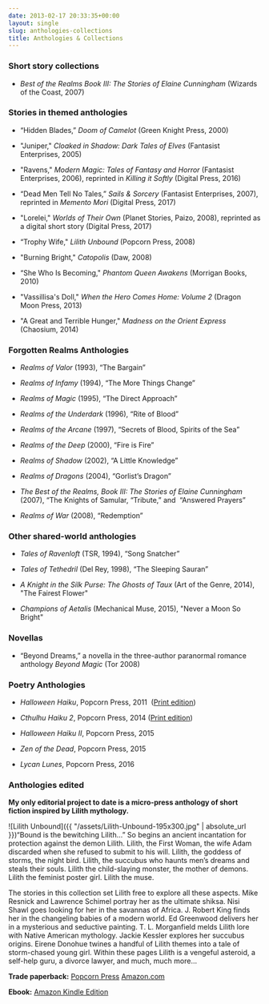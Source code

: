 ```yaml
---
date: 2013-02-17 20:33:35+00:00
layout: single
slug: anthologies-collections
title: Anthologies & Collections
---
```


### **Short story collections**
 	
  * _Best of the Realms Book III: The Stories of Elaine Cunningham_ (Wizards of the Coast, 2007)

### **Stories in themed anthologies**

  * “Hidden Blades,” _Doom of Camelot_ (Green Knight Press, 2000)

  * "Juniper," _Cloaked in Shadow: Dark Tales of Elves_ (Fantasist Enterprises, 2005)
 	
  * "Ravens," _Modern Magic: Tales of Fantasy and Horror_ (Fantasist Enterprises, 2006), reprinted in _Killing it Softly_ (Digital Press, 2016)
 	
  * “Dead Men Tell No Tales,” _Sails & Sorcery_ (Fantasist Enterprises, 2007), reprinted in _Memento Mori_ (Digital Press, 2017)
 	
  * "Lorelei," _Worlds of Their Own_ (Planet Stories, Paizo, 2008), reprinted as a digital short story (Digital Press, 2017)

  * “Trophy Wife," _Lilith Unbound_ (Popcorn Press, 2008)
 	
  * "Burning Bright," _Catopolis_ (Daw, 2008)

  * “She Who Is Becoming," _Phantom Queen Awakens_ (Morrigan Books, 2010)

  * "Vassillisa's Doll," _When the Hero Comes Home: Volume 2_ (Dragon Moon Press, 2013)

  * "A Great and Terrible Hunger," _Madness on the Orient Express_ (Chaosium, 2014)

### **Forgotten Realms Anthologies**
 	
  * _Realms of Valor_ (1993), “The Bargain”
 	
  * _Realms of Infamy_ (1994), “The More Things Change”
 	
  * _Realms of Magic_ (1995), “The Direct Approach”
 	
  * _Realms of the Underdark_ (1996), “Rite of Blood”

  * _Realms of the Arcane_ (1997), “Secrets of Blood, Spirits of the Sea”
 	
  * _Realms of the Deep_ (2000), “Fire is Fire”
 	
  * _Realms of Shadow_ (2002), “A Little Knowledge”
 	
  * _Realms of Dragons_ (2004), “Gorlist’s Dragon”
 	
  * _The Best of the Realms, Book III: The Stories of Elaine Cunningham_ (2007), “The Knights of Samular, “Tribute,” and  “Answered Prayers”

  * _Realms of War_ (2008), “Redemption”

### **Other shared-world anthologies**
 	
  * _Tales of Ravenloft_ (TSR, 1994), “Song Snatcher”
 	
  * _Tales of Tethedril_ (Del Rey, 1998), “The Sleeping Sauran”
 	
  * _A Knight in the Silk Purse: The Ghosts of Taux_ (Art of the Genre, 2014), "The Fairest Flower"
 	
  * _Champions of Aetalis_ (Mechanical Muse, 2015), "Never a Moon So Bright"

### **Novellas**
 	
  * “Beyond Dreams,” a novella in the three-author paranormal romance anthology _Beyond Magic_ (Tor 2008)

### **Poetry Anthologies**
 	
  * _Halloween Haiku_, Popcorn Press, 2011  ([Print edition](http://www.amazon.com/Halloween-Haiku-Lester-Smith/dp/1466485124/ref=sr_1_6?s=books&ie=UTF8&qid=1319984502&sr=1-6))

  * _Cthulhu Haiku 2_, Popcorn Press, 2014 ([Print edition](http://www.amazon.com/Cthulhu-Haiku-II-Madness-Popcorn/dp/1494342405/ref=sr_1_1?s=books&ie=UTF8&qid=1390396134&sr=1-1&keywords=cthulhu+haiku+2))

  * _Halloween Haiku II_, Popcorn Press, 2015
 	
  * _Zen of the Dead_, Popcorn Press, 2015
 	
  * _Lycan Lunes_, Popcorn Press, 2016

### **Anthologies edited**

**My only editorial project to date is a micro-press anthology of short fiction inspired by Lilith mythology.**

![Lilith Unbound]({{ "/assets/Lilith-Unbound-195x300.jpg" | absolute_url }})“Bound is the bewitching Lilith…” So begins an ancient incantation for protection against the demon Lilith. Lilith, the First Woman, the wife Adam discarded when she refused to submit to his will. Lilith, the goddess of storms, the night bird. Lilith, the succubus who haunts men’s dreams and steals their souls. Lilith the child-slaying monster, the mother of demons. Lilith the feminist poster girl. Lilith the muse.

The stories in this collection set Lilith free to explore all these aspects. Mike Resnick and Lawrence Schimel portray her as the ultimate shiksa. Nisi Shawl goes looking for her in the savannas of Africa. J. Robert King finds her in the changeling babies of a modern world. Ed Greenwood delivers her in a mysterious and seductive painting. T. L. Morganfield melds Lilith lore with Native American mythology. Jackie Kessler explores her succubus origins. Eirene Donohue twines a handful of Lilith themes into a tale of storm-chased young girl. Within these pages Lilith is a vengeful asteroid, a self-help guru, a divorce lawyer, and much, much more…

**Trade paperback:** [Popcorn Press](http://popcornpress.com/index.php?act=viewProd&productId=13) [Amazon.com](http://www.amazon.com/Lilith-Unbound-Elaine-Cunningham/dp/1460948203/ref=tmm_pap_title_0)

**Ebook:** [Amazon Kindle Edition](http://www.amazon.com/Lilith-Unbound-ebook/dp/B005O0JD4K/ref=sr_1_8?s=digital-text&ie=UTF8&qid=1361129001&sr=1-8&keywords=popcorn+press)
